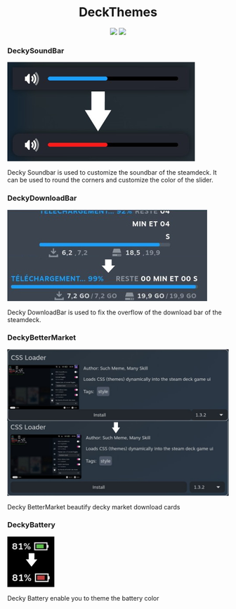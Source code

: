 <h1 align="center">
  DeckThemes
</h1>

<p align="center">
  <a href="https://github.com/GoDev87/DeckThemes/stargazers"><img src="https://img.shields.io/github/stars/GoDev87/DeckThemes"/></a>
  <a href="https://github.com/GoDev87/DeckThemes/commits/main"><img src="https://img.shields.io/github/last-commit/GoDev87/DeckThemes.svg"/></a>
</p>

### DeckySoundBar
![DeckySoundBar](images/Soundbar.jpg)

Decky Soundbar is used to customize the soundbar of the steamdeck.
It can be used to round the corners and customize the color of the slider.

### DeckyDownloadBar
![DeckyDownloadBar](images/Download.jpg)

Decky DownloadBar is used to fix the overflow of the download bar of the steamdeck.

### DeckyBetterMarket
![DeckyBetterMarket](images/Market.jpg)

Decky BetterMarket beautify decky market download cards

### DeckyBattery
![DeckyBattery](images/Battery.jpg)

Decky Battery enable you to theme the battery color
